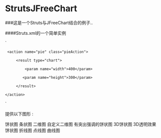 # StrutsJFreeChart

###这是一个Struts与JFreeChart结合的例子..

####Struts.xml的一个简单实例 

  ` <package name="helloworld" extends="jfreechart-default"> 
  
     <action name="pie" class="pieAction">   
     
         <result type="chart">   
         
             <param name="width">400</param>   
             
            <param name="height">300</param>   
            
         </result> 
         
    </action>  
    
 ` </package>
  
 提供以下图形 : 
 
饼状图 条状图 二维图 自定义二维图 有突出强调的饼状图 3D饼状图 3D透明效果饼状图 折线图 点线图 曲线图  
  
  
